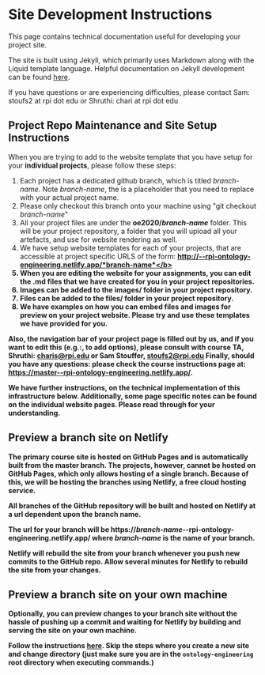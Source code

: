 ---
---

# Site Development Instructions

This page contains technical documentation useful for developing your project site.

The site is built using Jekyll, which primarily uses Markdown along with the Liquid template language.
Helpful documentation on Jekyll development can be found [here](https://jekyllrb.com).

If you have questions or are experiencing difficulties, please contact Sam:
stoufs2 at rpi dot edu or Shruthi: chari at rpi dot edu

## Project Repo Maintenance and Site Setup Instructions

When you are trying to add to the website template that you have setup for your <b>individual projects</b>, please follow these steps:

1. Each project has a dedicated github branch, which is titled *branch-name*. Note *branch-name*, the is a placeholder that you need to replace with your actual project name.
2. Please only checkout this branch onto your machine using "git checkout *branch-name*"
3. All your project files are under the <b>oe2020/*branch-name*</b> folder. This will be your project repository, a folder that you will upload all your artefacts, and use for website rendering as well.
4. We have setup website templates for each of your projects, that are accessible at project specific URLS of the form: <b>http://--rpi-ontology-engineering.netlify.app/*branch-name*</b>
5. When you are editing the website for your assignments, you can edit the .md files that we have created for you in your project repositories.
6. Images can be added to the <b>images/</b> folder in your project repository.
7. Files can be added to the <b>files/</b> folder in your project repository.
8. We have examples on how you can embed files and images for preview on your project website. Please try and use these templates we have provided for you.

Also, the navigation bar of your project page is filled out by us, and if you want to edit this (e.g.:, to add options), please consult with course TA, Shruthi: charis@rpi.edu or Sam Stouffer, stoufs2@rpi.edu
Finally, should you have any questions: please check the course instructions page at: https://master--rpi-ontology-engineering.netlify.app/.

We have further instructions, on the technical implementation of this infrastructure below. Additionally, some page specific notes can be found on the individual website pages. Please read through for your understanding.

## Preview a branch site on Netlify

The primary course site is hosted on GitHub Pages and is automatically built from the master branch.
The projects, however, cannot be hosted on GitHub Pages, which only allows hosting of a single branch.
Because of this, we will be hosting the branches using Netlify, a free cloud hosting service.

All branches of the GitHub repository will be built and hosted on Netlify at a url dependent upon the branch name.

The url for your branch will be https://*branch-name*--rpi-ontology-engineering.netlify.app/
where *branch-name* is the name of your branch.

Netlify will rebuild the site from your branch whenever you push new commits to the GitHub repo.
Allow several minutes for Netlify to rebuild the site from your changes.

## Preview a branch site on your own machine

Optionally, you can preview changes to your branch site without the hassle of pushing up a commit and waiting for Netlify
by building and serving the site on your own machine.

Follow the instructions [here](https://jekyllrb.com/docs/).
Skip the steps where you create a new site and change directory (just make sure you are in the `ontology-engineering` root directory when executing commands.)
